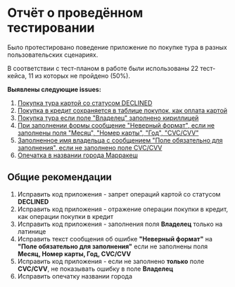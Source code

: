 # **Отчёт о проведённом тестировании**

Было протестировано поведение приложение по покупке тура в разных пользовательских сценариях.

В соответствии с тест-планом в работе были использованы 22 тест-кейса, 11 из которых не пройдено (50%).

**Выявлены следующие issues:**

1. [Покупка тура картой со статусом DECLINED](https://github.com/EkaterinaPeregudova/Diplom/issues/1)
1. [Покупка в кредит сохраняется в таблице покупок, как оплата картой](https://github.com/EkaterinaPeregudova/Diplom/issues/2)
1. [Покупка тура если поле "Владелец" заполнено кириллицей](https://github.com/EkaterinaPeregudova/Diplom/issues/3)
1. [При заполнении формы сообщение "Неверный формат", если не заполнены поля "Месяц", "Номер карты", "Год", "CVC/CVV"](https://github.com/EkaterinaPeregudova/Diplom/issues/4)
1. [Заполненное имя владельца с сообщением "Поле обязательно для заполнения", если не заполнено поле CVC/CVV](https://github.com/EkaterinaPeregudova/Diplom/issues/5)
1. [Опечатка в названии города Марракеш](https://github.com/EkaterinaPeregudova/Diplom/issues/6)


## **Общие рекомендации**

1. Исправить код приложения - запрет операций картой со статусом **DECLINED**
1. Исправить код приложения - отражение операции покупки в кредит, как операции покупки в кредит
1. Исправить код приложения - заполнения поля **Владелец** только на латинице
1. Исправить текст сообщения об ошибке **"Неверный формат"** на **"Поле обязательно для заполнения"** если не заполнены поля **Месяц, Номер карты, Год, CVC/CVV**
1. Исправить код приложения - если не заполнено **только** поле **CVC/CVV**, не показывать ошибку в поле **Владелец**
1. Исправить опечатку названии города